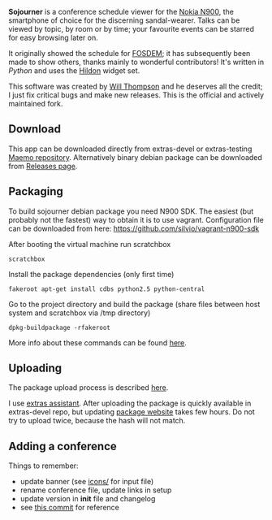 **Sojourner** is a conference schedule viewer for the [Nokia N900](http://maemo.nokia.com/n900/), the smartphone of choice for the discerning sandal-wearer. Talks can be viewed by topic, by room or by time; your favourite events can be starred for easy browsing later on.

It originally showed the schedule for [FOSDEM](http://fosdem.org/); it has subsequently been made to show others, thanks mainly to wonderful contributors! It's written in *Python* and uses the [Hildon](http://pymaemo.garage.maemo.org/python_hildon_manual/) widget set. 

This software was created by [Will Thompson](http://willthompson.co.uk/) and he deserves all the credit; I just fix critical bugs and make new releases. This is the official and actively maintained fork.

Download
--------
This app can be downloaded directly from extras-devel or extras-testing [Maemo repository](http://maemo.org/packages/view/sojourner/). Alternatively binary debian package can be downloaded from [Releases page](https://github.com/loomchild/sojourner/releases).

Packaging
---------
To build sojourner debian package you need N900 SDK. The easiest (but probably not the fastest) way to obtain it is to use vagrant. Configuration file can be downloaded from here: https://github.com/silvio/vagrant-n900-sdk

After booting the virtual machine run scratchbox

	scratchbox

Install the package dependencies (only first time)
	
	fakeroot apt-get install cdbs python2.5 python-central

Go to the project directory and build the package (share files between host system and scratchbox via /tmp directory)
	
	dpkg-buildpackage -rfakeroot

More info about these commands can be found [here](http://wiki.maemo.org/Documentation/Maemo_5_Developer_Guide/Packaging,_Deploying_and_Distributing).

Uploading
---------
The package upload process is described [here](http://wiki.maemo.org/Uploading_to_Extras-devel).

I use [extras assistant](https://garage.maemo.org/extras-assistant/index.php). After uploading the package is quickly available in extras-devel repo, but updating [package website](http://maemo.org/packages/view/sojourner/) takes few hours. Do not try to upload twice, because the hash will not match. 

Adding a conference
-------------------

Things to remember:

* update banner (see [icons/](icons/) for input file)
* rename conference file, update links in setup
* update version in __init__ file and changelog
* see [this commit](https://github.com/loomchild/sojourner/commit/c58164a91d1c9bb354dcb4f094d425cbfd53b96a) for reference
